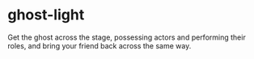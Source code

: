 ghost-light
===========

Get the ghost across the stage, possessing actors and performing their roles,
and bring your friend back across the same way.
